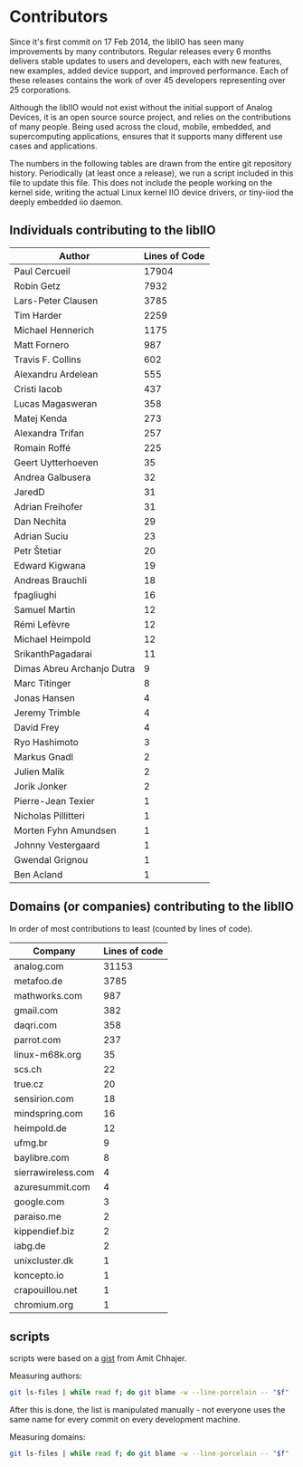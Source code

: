 # Contributors

Since it's first commit on 17 Feb 2014, the libIIO has seen many improvements by many contributors.
Regular releases every 6 months delivers stable updates to users and developers,
each with new features, new examples, added device support, and improved performance. 
Each of these releases contains the work of over 45 developers representing over 25 corporations.

Although the libIIO would not exist without the initial support of Analog Devices,
it is an open source source project, and relies on the contributions of many people.
Being used across the cloud, mobile, embedded, and supercomputing applications, ensures 
that it supports many different use cases and applications.

The numbers in the following tables are drawn from the entire git repository history.
Periodically (at least once a release), we run a script included in this file to update this file.
This does not include the people working on the kernel side, writing the actual Linux kernel IIO device drivers, 
or tiny-iiod the deeply embedded iio daemon.

## Individuals contributing to the libIIO

| Author                  | Lines of Code
| ---------------------   | -------------
|   Paul Cercueil         |    17904 
|   Robin Getz            |     7932 
|   Lars-Peter Clausen    |     3785 
|   Tim Harder            |     2259 
|   Michael Hennerich     |     1175 
|   Matt Fornero          |      987 
|   Travis F. Collins     |      602 
|   Alexandru Ardelean    |      555 
|   Cristi Iacob          |      437 
|   Lucas Magasweran      |      358 
|   Matej Kenda           |      273 
|   Alexandra Trifan      |      257 
|   Romain Roffé          |      225 
|   Geert Uytterhoeven    |       35 
|   Andrea Galbusera      |       32 
|   JaredD                |       31 
|   Adrian Freihofer      |       31
|   Dan Nechita           |       29 
|   Adrian Suciu          |       23 
|   Petr Štetiar          |       20 
|   Edward Kigwana        |       19 
|   Andreas Brauchli      |       18 
|   fpagliughi            |       16 
|   Samuel Martin         |       12 
|   Rémi Lefèvre          |       12 
|   Michael Heimpold      |       12 
|   SrikanthPagadarai     |       11 
|   Dimas Abreu Archanjo Dutra  |        9 
|   Marc Titinger         |        8 
|   Jonas Hansen          |        4 
|   Jeremy Trimble        |        4 
|   David Frey            |        4 
|   Ryo Hashimoto         |        3 
|   Markus Gnadl          |        2 
|   Julien Malik          |        2 
|   Jorik Jonker          |        2 
|   Pierre-Jean Texier    |        1 
|   Nicholas Pillitteri   |        1 
|   Morten Fyhn Amundsen  |        1 
|   Johnny Vestergaard    |        1 
|   Gwendal Grignou       |        1 
|   Ben Acland            |        1 


## Domains (or companies) contributing to the libIIO

In order of most contributions to least (counted by lines of code).

| Company          | Lines of code
| ---------------- | -------------
|  analog.com       |  31153
|  metafoo.de       |  3785
|  mathworks.com    |  987
|  gmail.com        |  382
|  daqri.com        |  358
|  parrot.com       |  237
|  linux-m68k.org   |  35
|  scs.ch           |  22
|  true.cz          |  20
|  sensirion.com    |  18
|  mindspring.com   |  16
|  heimpold.de      |  12
|  ufmg.br          |  9
|  baylibre.com     |  8
|  sierrawireless.com  |  4
|  azuresummit.com   |  4
|  google.com        |  3
|  paraiso.me        |  2
|  kippendief.biz    |  2
|  iabg.de           |  2
|  unixcluster.dk    |  1
|  koncepto.io       |  1
|  crapouillou.net   |  1
|  chromium.org      |  1

## scripts
scripts were based on a [gist](https://gist.github.com/amitchhajer/4461043) from Amit Chhajer.

Measuring authors:
```sh
git ls-files | while read f; do git blame -w --line-porcelain -- "$f" | grep -I '^author '; done | sort -f | uniq -ic | sort -nr | sed 's/author/|/' | awk -F'|' '{print "| ", $2, " | ", $1}'
```
After this is done, the list is manipulated manually - not everyone uses the same name for every commit on every development machine.

Measuring domains:

```sh
git ls-files | while read f; do git blame -w --line-porcelain -- "$f" | grep -I '^author-mail'; done | sort -f | uniq -ic | sort -nr | sed -e 's/<.*@//' -e 's/>$//' -e 's/author-mail//' | sort -k 2 | awk '{arr[$2]+=$1} END {for (i in arr) {print "| ", i," | ",arr[i]}}' |  sort -k 4 -nr
```
